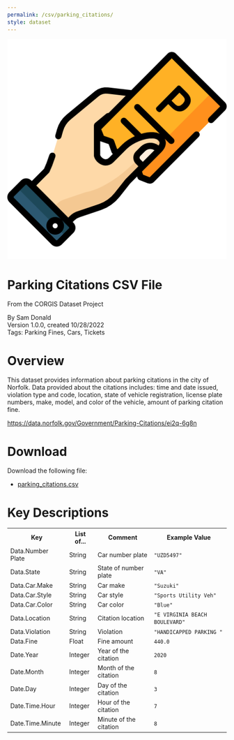 ```yaml
---
permalink: /csv/parking_citations/
style: dataset
---
```


<img class="img-thumbnail float-right"
     src="/images/datasets/parking-citations-icon.png"
     alt="parking citations icon"
     role="presentation">

# Parking Citations CSV File

<p class='lead'>From the CORGIS Dataset Project</p>

<span class='text-muted'>By Sam Donald</span><br>
<span class='text-muted'>Version 1.0.0, created 10/28/2022</span><br>
<span class='text-muted'>Tags: Parking Fines, Cars, Tickets</span>

# Overview

This dataset provides information about parking citations in the city of Norfolk. Data provided about the citations includes: time and date issued, violation type and code, location, state of vehicle registration, license plate numbers, make, model, and color of the vehicle, amount of parking citation fine.


<https://data.norfolk.gov/Government/Parking-Citations/ei2q-6g8n>




# Download

Download the following file:

* <a href='../../datasets/csv/parking_citations/parking_citations.csv' download>parking_citations.csv <span class="fas fa-download"></span></a>

# Key Descriptions
    
<table class='table table-condensed table-striped table-bordered table-hover'>
<tr>
    <th class=''>Key</th>
    <th class=''>List of...</th>
    <th class=''>Comment</th>
    <th class=''>Example Value</th>
</tr>

<tr>
    <td>Data.Number Plate</td>
    <td>String</td> 
    <td>Car number plate</td>
    <td><code>"UZD5497"</code></td>
</tr>

<tr>
    <td>Data.State</td>
    <td>String</td> 
    <td>State of number plate</td>
    <td><code>"VA"</code></td>
</tr>

<tr>
    <td>Data.Car.Make</td>
    <td>String</td> 
    <td>Car make</td>
    <td><code>"Suzuki"</code></td>
</tr>

<tr>
    <td>Data.Car.Style</td>
    <td>String</td> 
    <td>Car style</td>
    <td><code>"Sports Utility Veh"</code></td>
</tr>

<tr>
    <td>Data.Car.Color</td>
    <td>String</td> 
    <td>Car color</td>
    <td><code>"Blue"</code></td>
</tr>

<tr>
    <td>Data.Location</td>
    <td>String</td> 
    <td>Citation location</td>
    <td><code>"E VIRGINIA BEACH BOULEVARD"</code></td>
</tr>

<tr>
    <td>Data.Violation</td>
    <td>String</td> 
    <td>Violation</td>
    <td><code>"HANDICAPPED PARKING "</code></td>
</tr>

<tr>
    <td>Data.Fine</td>
    <td>Float</td> 
    <td>Fine amount</td>
    <td><code>440.0</code></td>
</tr>

<tr>
    <td>Date.Year</td>
    <td>Integer</td> 
    <td>Year of the citation</td>
    <td><code>2020</code></td>
</tr>

<tr>
    <td>Date.Month</td>
    <td>Integer</td> 
    <td>Month of the citation</td>
    <td><code>8</code></td>
</tr>

<tr>
    <td>Date.Day</td>
    <td>Integer</td> 
    <td>Day of the citation</td>
    <td><code>3</code></td>
</tr>

<tr>
    <td>Date.Time.Hour</td>
    <td>Integer</td> 
    <td>Hour of the citation</td>
    <td><code>7</code></td>
</tr>

<tr>
    <td>Date.Time.Minute</td>
    <td>Integer</td> 
    <td>Minute of the citation</td>
    <td><code>8</code></td>
</tr>

</table>